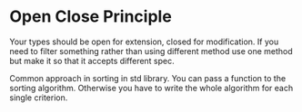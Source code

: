 # Open Close Principle

Your types should be open for extension, closed for modification. If you need to filter something rather than using different method use one method but make it so that it accepts different spec.

Common approach in sorting in std library. You can pass a function to the sorting algorithm. Otherwise you have to write the whole algorithm for each single criterion.